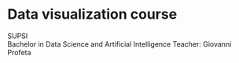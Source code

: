 # Data visualization course
SUPSI  
Bachelor in Data Science and Artificial Intelligence
Teacher: Giovanni Profeta


